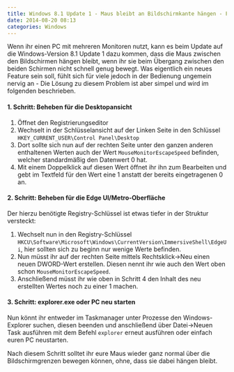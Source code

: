 ```yaml
---
title: Windows 8.1 Update 1 - Maus bleibt an Bildschirmkante hängen - FIX
date: 2014-08-20 08:13
categories: Windows
---
```


Wenn ihr einen PC mit mehreren Monitoren nutzt, kann es beim Update auf die Windows-Version 8.1 Update 1 dazu kommen, dass die Maus zwischen den Bildschirmen hängen bleibt, wenn ihr sie beim Übergang zwischen den beiden Schirmen nicht schnell genug bewegt. Was eigentlich ein neues Feature sein soll, fühlt sich für viele jedoch in der Bedienung ungemein nervig an - Die Lösung zu diesem Problem ist aber simpel und wird im folgenden beschrieben.<!--more-->

#### 1\. Schritt: Beheben für die Desktopansicht

1.  Öffnet den Registrierungseditor
2.  Wechselt in der Schlüsselansicht auf der Linken Seite in den Schlüssel `HKEY_CURRENT_USER\Control Panel\Desktop`
3.  Dort sollte sich nun auf der rechten Seite unter den ganzen anderen enthaltenen Werten auch der Wert `MouseMonitorEscapeSpeed` befinden, welcher standardmäßig den Datenwert 0 hat.
4.  Mit einem Doppelklick auf diesen Wert öffnet ihr ihn zum Bearbeiten und gebt im Textfeld für den Wert eine 1 anstatt der bereits eingetragenen 0 an.

#### 2\. Schritt: Beheben für die Edge UI/Metro-Oberfläche

Der hierzu benötigte Registry-Schlüssel ist etwas tiefer in der Struktur versteckt:

1.  Wechselt nun in den Registry-Schlüssel `HKCU\Software\Microsoft\Windows\CurrentVersion\ImmersiveShell\EdgeUi`, hier sollten sich zu beginn nur wenige Werte befinden.
2.  Nun müsst ihr auf der rechten Seite mittels Rechtsklick-&gt;Neu einen neuen DWORD-Wert erstellen. Diesen nennt ihr wie auch den Wert oben schon `MouseMonitorEscapeSpeed`.
3.  Anschließend müsst ihr wie oben in Schritt 4 den Inhalt des neu erstellten Wertes noch zu einer 1 machen.

#### 3\. Schritt: explorer.exe oder PC neu starten

Nun könnt ihr entweder im Taskmanager unter Prozesse den Windows-Explorer suchen, diesen beenden und anschließend über Datei-&gt;Neuen Task ausführen mit dem Befehl `explorer` erneut ausführen oder einfach euren PC neustarten.

Nach diesem Schritt solltet ihr eure Maus wieder ganz normal über die Bildschirmgrenzen bewegen können, ohne, dass sie dabei hängen bleibt.